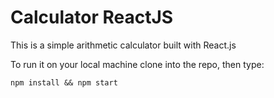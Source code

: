 # Calculator ReactJS

This is a simple arithmetic calculator built with React.js

To run it on your local machine clone into the repo, then type:

    npm install && npm start
